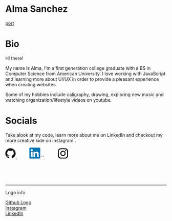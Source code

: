 # Alma Sanchez
[port](https://alma-sanchez.github.io/)

# Bio
Hi there! 

My name is Alma, I'm a first generation college graduate with a BS in Computer Science from American University. I love working with JavaScript and learning more about UI/UX in order to provide a pleasant experience when creating websites.

Some of my hobbies include caligraphy, drawing, exploring new music and watching organization/lifestyle videos on youtube. 

# Socials
Take alook at my code, learn more about me on LinkedIn and checkout my more creative side on Instagram .

<a href="https://www.github.com/alma-sanchez/">
    <img src="./logos/GitHub-Mark/PNG/GitHub-Mark-32px.png" alt="github logo linking to my homepage at ">
</a> 
&nbsp; &nbsp; &nbsp; &nbsp; &nbsp;

<a href="https://www.linkedin.com/in/almaysanchez/">
    <img src="./logos/LinkedIn/In-only-logo/2-Color/In-2C-34px-TM.png" alt="linkedin badge linking to www.linkedin.com/in/almaysanchez/">
</a>
&nbsp; &nbsp; &nbsp; &nbsp; &nbsp;

<a href="https://www.instagram.com/_mastering_my_creativity_/">
    <img src="./logos/IG/sm-icons-instagram-glyph-logo.png" height="32px" alt="ig badge linking to www.instagram.com/_mastering_my_creativity_/">
</a>


<br /> <br /> <br />
<hr />
Logo info <br />

[Github Logo](https://github.com/logos) <br/>
[Instagram](https://en.instagram-brand.com/assets/icons) <br/>
[LinkedIn](https://brand.linkedin.com/)